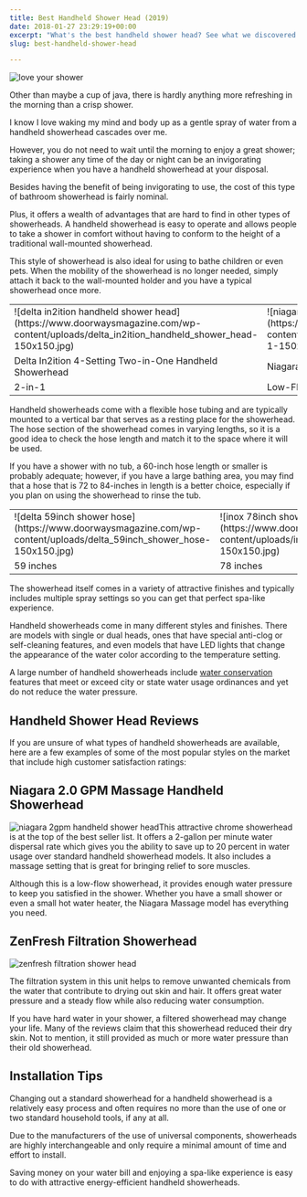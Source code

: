 ```yaml
---
title: Best Handheld Shower Head (2019)
date: 2018-01-27 23:29:19+00:00
excerpt: "What's the best handheld shower head? See what we discovered about the top rated brands. You might be surprised what others don't tell you."
slug: best-handheld-shower-head

---
```


![love your shower](https://www.doorwaysmagazine.com/wp-content/uploads/love_your_shower-300x200.jpg)

Other than maybe a cup of java, there is hardly anything more refreshing in the morning than a crisp shower. 

I know I love waking my mind and body up as a gentle spray of water from a handheld showerhead cascades over me. 

However, you do not need to wait until the morning to enjoy a great shower; taking a shower any time of the day or night can be an invigorating experience when you have a handheld showerhead at your disposal.

Besides having the benefit of being invigorating to use, the cost of this type of bathroom showerhead is fairly nominal. 

Plus, it offers a wealth of advantages that are hard to find in other types of showerheads. A handheld showerhead is easy to operate and allows people to take a shower in comfort without having to conform to the height of a traditional wall-mounted showerhead. 

This style of showerhead is also ideal for using to bathe children or even pets. When the mobility of the showerhead is no longer needed, simply attach it back to the wall-mounted holder and you have a typical showerhead once more.

<table style="width:100%" >
<tr >

<td >![delta in2ition handheld shower head](https://www.doorwaysmagazine.com/wp-content/uploads/delta_in2ition_handheld_shower_head-150x150.jpg)
</td>

<td >![niagara 2gpm handheld shower head](https://www.doorwaysmagazine.com/wp-content/uploads/niagara_2gpm_handheld_shower_head-1-150x150.jpg)
</td>

<td >![zenfresh filtration shower head](https://www.doorwaysmagazine.com/wp-content/uploads/zenfresh_filtration_shower_head-150x150.jpg)
</td>

<td >![ana bath dual shower head](https://www.doorwaysmagazine.com/wp-content/uploads/ana_bath_dual_shower_head-150x150.jpg)
</td>
</tr>
<tr >

<td >Delta In2ition 4-Setting Two-in-One Handheld Showerhead
</td>

<td >Niagara Chrome Handheld Massage Showerhead
</td> 

<td >ZenFresh Filtration Shower Head
</td>

<td >Ana Bath Handheld Showerhead Combo
</td>
</tr>
<tr >

<td >2-in-1
</td> 

<td >Low-Flow
</td> 

<td >Filtered
</td>

<td >Dual
</td>
</tr>
</table>

Handheld showerheads come with a flexible hose tubing and are typically mounted to a vertical bar that serves as a resting place for the showerhead. The hose section of the showerhead comes in varying lengths, so it is a good idea to check the hose length and match it to the space where it will be used. 

If you have a shower with no tub, a 60-inch hose length or smaller is probably adequate; however, if you have a large bathing area, you may find that a hose that is 72 to 84-inches in length is a better choice, especially if you plan on using the showerhead to rinse the tub. 

<table >
<tr >

<td >![delta 59inch shower hose](https://www.doorwaysmagazine.com/wp-content/uploads/delta_59inch_shower_hose-150x150.jpg)
</td>

<td >![inox 78inch shower hose](https://www.doorwaysmagazine.com/wp-content/uploads/inox_78inch_shower_hose-150x150.jpg)
</td>

<td >![inox 100inch shower hose](https://www.doorwaysmagazine.com/wp-content/uploads/inox_100inch_shower_hose-150x150.jpg)
</td>

<td >![kes extra long replacement shower hose](https://www.doorwaysmagazine.com/wp-content/uploads/kes_extra_long_replacement_shower_hose-150x150.jpg)
</td>
</tr>
<tr >

<td >59 inches
</td>

<td >78 inches
</td>

<td >100 inches
</td>

<td >118 inches
</td>
</tr>
</table>

The showerhead itself comes in a variety of attractive finishes and typically includes multiple spray settings so you can get that perfect spa-like experience.

Handheld showerheads come in many different styles and finishes. There are models with single or dual heads, ones that have special anti-clog or self-cleaning features, and even models that have LED lights that change the appearance of the water color according to the temperature setting. 

A large number of handheld showerheads include [water conservation](http://www.epa.gov/greenhomes/ConserveWater.htm) features that meet or exceed city or state water usage ordinances and yet do not reduce the water pressure. 



## Handheld Shower Head Reviews



If you are unsure of what types of handheld showerheads are available, here are a few examples of some of the most popular styles on the market that include high customer satisfaction ratings:



## Niagara 2.0 GPM Massage Handheld Showerhead



![niagara 2gpm handheld shower head](https://www.doorwaysmagazine.com/wp-content/uploads/niagara_2gpm_handheld_shower_head-1-300x300.jpg)This attractive chrome showerhead is at the top of the best seller list. It offers a 2-gallon per minute water dispersal rate which gives you the ability to save up to 20 percent in water usage over standard handheld showerhead models. It also includes a massage setting that is great for bringing relief to sore muscles.

Although this is a low-flow showerhead, it provides enough water pressure to keep you satisfied in the shower. Whether you have a small shower or even a small hot water heater, the Niagara Massage model has everything you need. 



## ZenFresh Filtration Showerhead



![zenfresh filtration shower head](https://www.doorwaysmagazine.com/wp-content/uploads/zenfresh_filtration_shower_head-300x300.jpg)

The filtration system in this unit helps to remove unwanted chemicals from the water that contribute to drying out skin and hair. It offers great water pressure and a steady flow while also reducing water consumption.

If you have hard water in your shower, a filtered showerhead may change your life. Many of the reviews claim that this showerhead reduced their dry skin. Not to mention, it still provided as much or more water pressure than their old showerhead.



## Installation Tips



Changing out a standard showerhead for a handheld showerhead is a relatively easy process and often requires no more than the use of one or two standard household tools, if any at all. 

Due to the manufacturers of the use of universal components, showerheads are highly interchangeable and only require a minimal amount of time and effort to install. 

Saving money on your water bill and enjoying a spa-like experience is easy to do with attractive energy-efficient handheld showerheads. 

